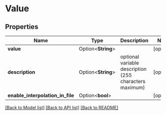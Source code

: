 # Value

## Properties

Name | Type | Description | Notes
------------ | ------------- | ------------- | -------------
**value** | Option<**String**> |  | [optional]
**description** | Option<**String**> | optional variable description (255 characters maximum) | [optional]
**enable_interpolation_in_file** | Option<**bool**> |  | [optional]

[[Back to Model list]](../README.md#documentation-for-models) [[Back to API list]](../README.md#documentation-for-api-endpoints) [[Back to README]](../README.md)


